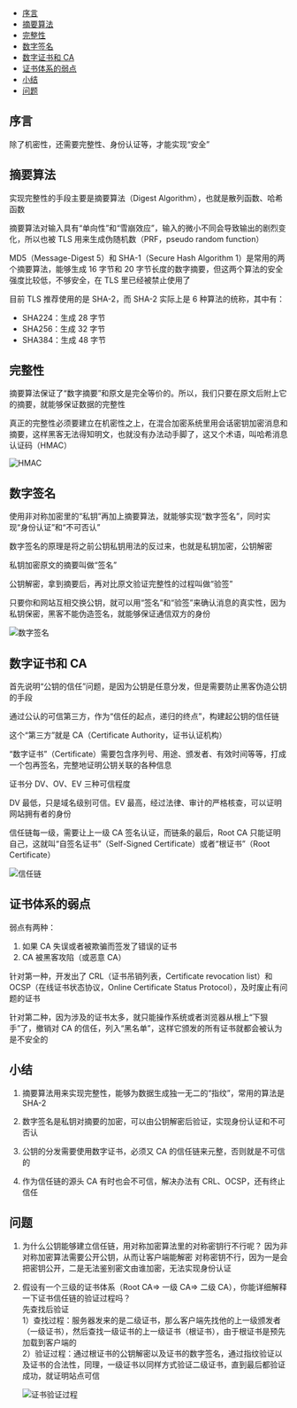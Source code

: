 <!-- TOC -->

- [序言](#序言)
- [摘要算法](#摘要算法)
- [完整性](#完整性)
- [数字签名](#数字签名)
- [数字证书和 CA](#数字证书和-ca)
- [证书体系的弱点](#证书体系的弱点)
- [小结](#小结)
- [问题](#问题)

<!-- /TOC -->

## 序言

除了机密性，还需要完整性、身份认证等，才能实现“安全”

## 摘要算法

实现完整性的手段主要是摘要算法（Digest Algorithm），也就是散列函数、哈希函数

摘要算法对输入具有“单向性”和“雪崩效应”，输入的微小不同会导致输出的剧烈变化，所以也被 TLS 用来生成伪随机数（PRF，pseudo random function）

MD5（Message-Digest 5）和 SHA-1（Secure Hash Algorithm 1）是常用的两个摘要算法，能够生成 16 字节和 20 字节长度的数字摘要，但这两个算法的安全强度比较低，不够安全，在 TLS 里已经被禁止使用了

目前 TLS 推荐使用的是 SHA-2，而 SHA-2 实际上是 6 种算法的统称，其中有：

- SHA224：生成 28 字节
- SHA256：生成 32 字节
- SHA384：生成 48 字节

## 完整性

摘要算法保证了“数字摘要”和原文是完全等价的。所以，我们只要在原文后附上它的摘要，就能够保证数据的完整性

真正的完整性必须要建立在机密性之上，在混合加密系统里用会话密钥加密消息和摘要，这样黑客无法得知明文，也就没有办法动手脚了，这又个术语，叫哈希消息认证码（HMAC）

![HMAC](http://ww1.sinaimg.cn/large/68307314gy1gf1b8cn9kej21jk0jbtes.jpg)

## 数字签名

使用非对称加密里的“私钥”再加上摘要算法，就能够实现“数字签名”，同时实现“身份认证”和“不可否认”

数字签名的原理是将之前公钥私钥用法的反过来，也就是私钥加密，公钥解密

私钥加密原文的摘要叫做“签名”

公钥解密，拿到摘要后，再对比原文验证完整性的过程叫做“验签”

只要你和网站互相交换公钥，就可以用“签名”和“验签”来确认消息的真实性，因为私钥保密，黑客不能伪造签名，就能够保证通信双方的身份

![数字签名](http://ww1.sinaimg.cn/large/68307314gy1gf1bed9xsaj21270ysmz9.jpg)

## 数字证书和 CA

首先说明“公钥的信任”问题，是因为公钥是任意分发，但是需要防止黑客伪造公钥的手段

通过公认的可信第三方，作为“信任的起点，递归的终点”，构建起公钥的信任链

这个“第三方”就是 CA（Certificate Authority，证书认证机构）

“数字证书”（Certificate）需要包含序列号、用途、颁发者、有效时间等等，打成一个包再签名，完整地证明公钥关联的各种信息

证书分 DV、OV、EV 三种可信程度

DV 最低，只是域名级别可信。EV 最高，经过法律、审计的严格核查，可以证明网站拥有者的身份

信任链每一级，需要让上一级 CA 签名认证，而链条的最后，Root CA 只能证明自己，这就叫“自签名证书”（Self-Signed Certificate）或者“根证书”（Root Certificate）

![信任链](http://ww1.sinaimg.cn/large/68307314gy1gf1bsdiodsj21040zwq6i.jpg)

## 证书体系的弱点

弱点有两种：

1. 如果 CA 失误或者被欺骗而签发了错误的证书
2. CA 被黑客攻陷（或恶意 CA）

针对第一种，开发出了 CRL（证书吊销列表，Certificate revocation list）和 OCSP（在线证书状态协议，Online Certificate Status Protocol），及时废止有问题的证书

针对第二种，因为涉及的证书太多，就只能操作系统或者浏览器从根上“下狠手”了，撤销对 CA 的信任，列入“黑名单”，这样它颁发的所有证书就都会被认为是不安全的

## 小结

1. 摘要算法用来实现完整性，能够为数据生成独一无二的“指纹”，常用的算法是 SHA-2

2. 数字签名是私钥对摘要的加密，可以由公钥解密后验证，实现身份认证和不可否认

3. 公钥的分发需要使用数字证书，必须又 CA 的信任链来元整，否则就是不可信的

4. 作为信任链的源头 CA 有时也会不可信，解决办法有 CRL、OCSP，还有终止信任

## 问题

1. 为什么公钥能够建立信任链，用对称加密算法里的对称密钥行不行呢？
   因为非对称加密算法需要公开公钥，从而让客户端能解密
   对称密钥不行，因为一是会把密钥公开，二是无法鉴别密文由谁加密，无法实现身份认证

2. 假设有一个三级的证书体系（Root CA=> 一级 CA=> 二级 CA），你能详细解释一下证书信任链的验证过程吗？  
   先查找后验证  
   1）查找过程：服务器发来的是二级证书，那么客户端先找他的上一级颁发者（一级证书），然后查找一级证书的上一级证书（根证书），由于根证书是预先加载到客户端的  
   2）验证过程：通过根证书的公钥解密以及证书的数字签名，通过指纹验证以及证书的合法性，同理，一级证书以同样方式验证二级证书，直到最后都验证成功，就证明站点可信

   ![证书验证过程](http://ww1.sinaimg.cn/large/68307314gy1gf1dlvciejj20i80663yj.jpg)
